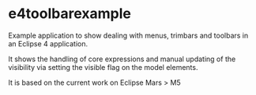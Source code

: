 e4toolbarexample
====================

Example application to show dealing with menus, trimbars and toolbars in an Eclipse 4 application.

It shows the handling of core expressions and manual updating of the visibility
via setting the visible flag on the model elements.

It is based on the current work on Eclipse Mars > M5
